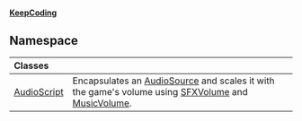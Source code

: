 #### [KeepCoding](index.md 'index')
##  Namespace

| Classes | |
| :--- | :--- |
| [AudioScript](AudioScript.md 'AudioScript') | Encapsulates an [AudioSource](AudioScript.AudioSource.md 'global::AudioScript.AudioSource') and scales it with the game's volume using [SFXVolume](Game.PlayerSettings.SFXVolume.md 'KeepCoding.Game.PlayerSettings.SFXVolume') and [MusicVolume](Game.PlayerSettings.MusicVolume.md 'KeepCoding.Game.PlayerSettings.MusicVolume').<br/> |
